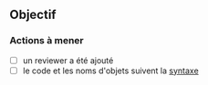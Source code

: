 ## Objectif


### Actions à mener

- [ ] un reviewer a été ajouté
- [ ] le code et les noms d'objets suivent la [syntaxe](https://github.com/meldig/SQL/blob/master/doc/syntaxe.md)
